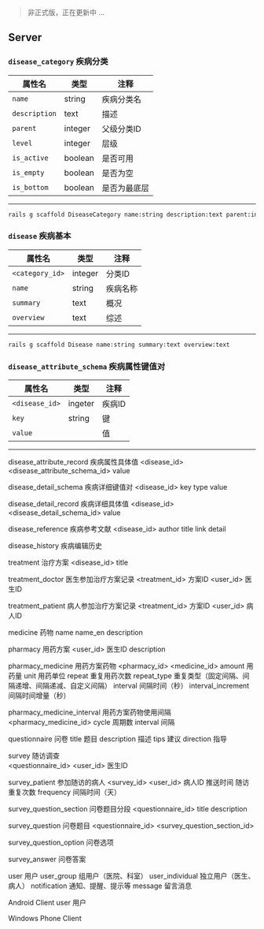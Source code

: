 
> 非正式版，正在更新中 ...

## Server

### `disease_category` 疾病分类

属性名           | 类型     | 注释
--------------- | ------- | -----
`name`          | string  | 疾病分类名
`description`   | text    | 描述
`parent`        | integer | 父级分类ID
`level`         | integer | 层级
`is_active`     | boolean | 是否可用
`is_empty`      | boolean | 是否为空
`is_bottom`     | boolean | 是否为最底层
---

```bash
rails g scaffold DiseaseCategory name:string description:text parent:integer level:integer is_active:boolean is_empty:boolean is_bottom:boolean
```

### `disease` 疾病基本

属性名           | 类型     | 注释
--------------- | ------- | -----
`<category_id>` | integer | 分类ID
`name`          | string  | 疾病名称
`summary`       | text    | 概况
`overview`      | text    | 综述
---

```bash
rails g scaffold Disease name:string summary:text overview:text
```

### `disease_attribute_schema` 疾病属性键值对

属性名           | 类型     | 注释
--------------- | ------- | -----   
`<disease_id>`  | ingeter | 疾病ID
`key`           | string  | 键
`value`         |         | 值
---

disease_attribute_record   疾病属性具体值 <Join Table>
<disease_id>
<disease_attribute_schema_id>
value


disease_detail_schema   疾病详细键值对
<disease_id>
key
type
value


disease_detail_record   疾病详细具体值 <Join Table>
<disease_id>
<disease_detail_schema_id>
value



disease_reference   疾病参考文献
<disease_id>
author
title
link
detail


disease_history   疾病编辑历史


treatment   治疗方案
<disease_id>
title


treatment_doctor   医生参加治疗方案记录 <Join Table>
<treatment_id>   方案ID
<user_id>    医生ID


treatment_patient   病人参加治疗方案记录 <Join Table>
<treatment_id>   方案ID
<user_id>    病人ID


medicine   药物
name
name_en
description


pharmacy   用药方案
<user_id>   医生ID
description


pharmacy_medicine   用药方案药物 <Join Table>
<pharmacy_id>
<medicine_id>
amount   用药量
unit   用药单位
repeat   重复用药次数
repeat_type   重复类型（固定间隔、间隔递增、间隔递减、自定义间隔）
interval   间隔时间（秒）
interval_increment   间隔时间增量（秒）


pharmacy_medicine_interval   用药方案药物使用间隔
<pharmacy_medicine_id>
cycle   周期数
interval   间隔


questionnaire   问卷
title   题目
description   描述
tips   建议
direction   指导


survey   随访调查  
<questionnaire_id>
<user_id>   医生ID


survey_patient   参加随访的病人 <Join Table>
<survey_id>
<user_id>  病人ID
<date>   推送时间
<repeat>   随访重复次数
frequency   间隔时间（天）


survey_question_section    问卷题目分段
<questionnaire_id>
title
description



survey_question   问卷题目
<questionnaire_id>
<survey_question_section_id>



survey_question_option   问卷选项



survey_answer   问卷答案


user   用户
user_group   组用户（医院、科室）
user_individual   独立用户（医生、病人）
notification   通知、提醒、提示等
message   留言消息



Android Client
user   用户




Windows Phone Client
